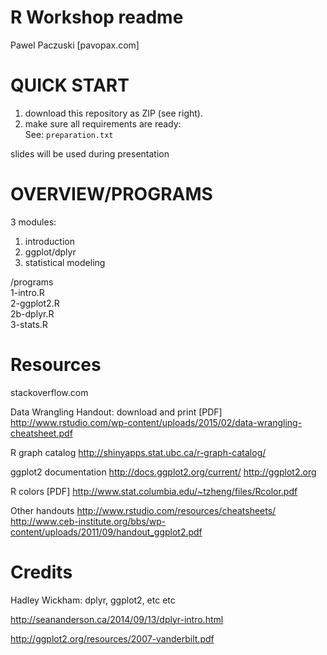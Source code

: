 # R Workshop readme
Pawel Paczuski [pavopax.com]

QUICK START
===============================================================================
1. download this repository as ZIP (see right).
2. make sure all requirements are ready:  
See: `preparation.txt`


slides will be used during presentation



OVERVIEW/PROGRAMS
===============================================================================
3 modules:  
1. introduction  
2. ggplot/dplyr  
3. statistical modeling  


/programs  
1-intro.R  
2-ggplot2.R  
2b-dplyr.R  
3-stats.R  


Resources
===============================================================================
stackoverflow.com

Data Wrangling Handout: download and print [PDF]
http://www.rstudio.com/wp-content/uploads/2015/02/data-wrangling-cheatsheet.pdf

R graph catalog
http://shinyapps.stat.ubc.ca/r-graph-catalog/

ggplot2 documentation
http://docs.ggplot2.org/current/
http://ggplot2.org

R colors [PDF]
http://www.stat.columbia.edu/~tzheng/files/Rcolor.pdf

Other handouts
http://www.rstudio.com/resources/cheatsheets/
http://www.ceb-institute.org/bbs/wp-content/uploads/2011/09/handout_ggplot2.pdf

Credits 
===============================================================================
Hadley Wickham: dplyr, ggplot2, etc etc

http://seananderson.ca/2014/09/13/dplyr-intro.html

http://ggplot2.org/resources/2007-vanderbilt.pdf
